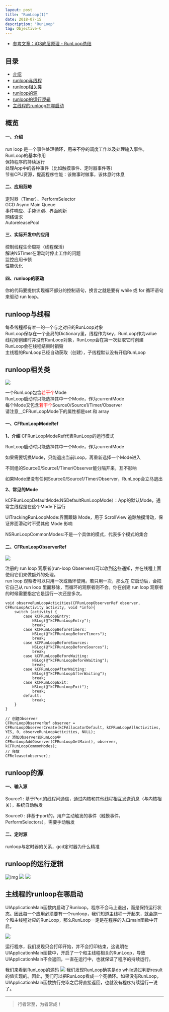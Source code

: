 ```yaml
---
layout: post
title: "RunLoop(1)"
date: 2018-07-15
description: "RunLoop"
tag: Objective-C
---
```



- [参考文章：iOS底层原理 - RunLoop总结](https://www.jianshu.com/p/b55a7f9969ae)


## 目录
* [介绍](#content1)
* [runloop与线程](#content2)
* [runloop相关类](#content3)
* [runloop的源](#content4)
* [runloop的运行逻辑](#content5)
* [主线程的runloop在哪启动](#content6)



<!-- ************************************************ -->
## <a id="content1">概览</a>

#### **一、介绍**
run loop 是一个事件处理循环，用来不停的调度工作以及处理输入事件。<br>
RunLoop的基本作用<br>
保持程序的持续运行<br>
处理App中的各种事件（比如触摸事件、定时器事件等）<br>
节省CPU资源，提高程序性能：该做事时做事，该休息时休息<br>

#### **二、应用范畴**
定时器（Timer）、PerformSelector<br>
GCD Async Main Queue<br>
事件响应、手势识别、界面刷新<br>
网络请求<br>
AutoreleasePool<br>

#### **三、实际开发中的应用**
控制线程生命周期（线程保活）<br>
解决NSTimer在滑动时停止工作的问题<br>
监控应用卡顿<br>
性能优化<br>


#### **四、runloop的驱动**
你的代码要提供实现循环部分的控制语句，换言之就是要有 while 或 for 循环语句来驱动 run loop。


<!-- ************************************************ -->
## <a id="content2">runloop与线程</a>

每条线程都有唯一的一个与之对应的RunLoop对象<br>
RunLoop保存在一个全局的Dictionary里，线程作为key，RunLoop作为value<br>
线程刚创建时并没有RunLoop对象，RunLoop会在第一次获取它时创建<br>
RunLoop会在线程结束时销毁<br>
主线程的RunLoop已经自动获取（创建），子线程默认没有开启RunLoop<br>



<!-- ************************************************ -->
## <a id="content3">runloop相关类</a>

<img src="/images/objectC/loop1.png">

一个RunLoop包含<span style="color:red">若干个</span>Mode<br>
RunLoop启动时只能选择其中一个Mode，作为currentMode<br>
每个Mode又包含<span style="color:red">若干个</span>Source0/Source1/Timer/Observer<br>
请注意__CFRunLoopMode下的属性都是set 和 array

#### **一、CFRunLoopModeRef**

**1、介绍**
CFRunLoopModeRef代表RunLoop的运行模式

RunLoop启动时只能选择其中一个Mode，作为currentMode

如果需要切换Mode，只能退出当前Loop，再重新选择一个Mode进入

不同组的Source0/Source1/Timer/Observer能分隔开来，互不影响

如果Mode里没有任何Source0/Source1/Timer/Observer，RunLoop会立马退出

**2、常见的Mode**

kCFRunLoopDefaultMode:NSDefaultRunLoopMode）：App的默认Mode，通常主线程是在这个Mode下运行

UITrackingRunLoopMode:界面跟踪 Mode，用于 ScrollView 追踪触摸滑动，保证界面滑动时不受其他 Mode 影响

NSRunLoopCommonModes:不是一个具体的模式，代表多个模式的集合

#### **二、CFRunLoopObserverRef**

<img src="/images/objectC/loop2.png">

注册的 run loop 观察者(run-loop Observers)可以收到这些通知，并在线程上面使用它们来做额外的处理。<br>
run loop 观察者可以只用一次或循环使用。若只用一次，那么在 它启动后，会把它自己从 run loop 里面移除，而循环的观察者则不会。你在创建 run loop 观察者的时候需要指定它是运行一次还是多次。<br>
```objc
void observeRunLoopActicities(CFRunLoopObserverRef observer, CFRunLoopActivity activity, void *info){
    switch (activity) {
        case kCFRunLoopEntry:
            NSLog(@"kCFRunLoopEntry");
            break;
        case kCFRunLoopBeforeTimers:
            NSLog(@"kCFRunLoopBeforeTimers");
            break;
        case kCFRunLoopBeforeSources:
            NSLog(@"kCFRunLoopBeforeSources");
            break;
        case kCFRunLoopBeforeWaiting:
            NSLog(@"kCFRunLoopBeforeWaiting");
            break;
        case kCFRunLoopAfterWaiting:
            NSLog(@"kCFRunLoopAfterWaiting");
            break;
        case kCFRunLoopExit:
            NSLog(@"kCFRunLoopExit");
            break;
        default:
            break;
    }
}

// 创建Observer
CFRunLoopObserverRef observer = CFRunLoopObserverCreate(kCFAllocatorDefault, kCFRunLoopAllActivities, YES, 0, observeRunLoopActicities, NULL);
// 添加Observer到RunLoop中
CFRunLoopAddObserver(CFRunLoopGetMain(), observer, kCFRunLoopCommonModes);
// 释放
CFRelease(observer);
```

<!-- ************************************************ -->
## <a id="content4">runloop的源</a>

#### **一、输入源**

Source1 : 基于Port的线程间通信，通过内核和其他线程相互发送消息（与内核相关），系统自动触发

Source0 : 非基于port的，用户主动触发的事件（触摸事件，PerformSelectors），需要手动触发


#### **二、定时源**

runloop与定时器的关系，gcd定时器为什么精准



<!-- ************************************************ -->
## <a id="content5">runloop的运行逻辑</a>

<img src="/images/thread/loop1.png" alt="img">

<img src="/images/objectC/loop3.png">

<img src="/images/objectC/loop4.png">


<!-- ************************************************ -->
## <a id="content6">主线程的runloop在哪启动</a>

UIApplicationMain函数内启动了Runloop，程序不会马上退出，而是保持运行状态。因此每一个应用必须要有一个runloop，我们知道主线程一开起来，就会跑一个和主线程对应的RunLoop，那么RunLoop一定是在程序的入口main函数中开启。

<img src="/images/objectC/loop5.png">

运行程序，我们发现只会打印开始，并不会打印结束，这说明在UIApplicationMain函数中，开启了一个和主线程相关的RunLoop，导致UIApplicationMain不会返回，一直在运行中，也就保证了程序的持续运行。

我们来看到RunLoop的源码
<img src="/images/objectC/loop6.png">
我们发现RunLoop确实是do while通过判断result的值实现的。因此，我们可以把RunLoop看成一个死循环。如果没有RunLoop，UIApplicationMain函数执行完毕之后将直接返回，也就没有程序持续运行一说了。





----------
>  行者常至，为者常成！


